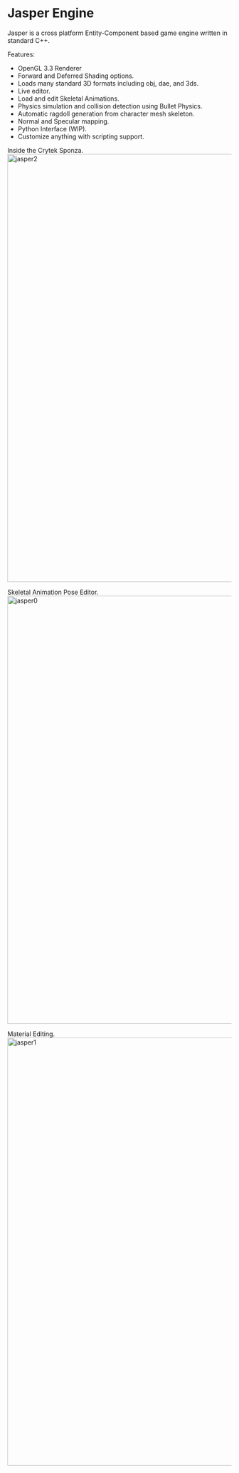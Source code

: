 # Jasper Engine

Jasper is a cross platform Entity-Component based game engine written in standard C++.

Features:
* OpenGL 3.3 Renderer
* Forward and Deferred Shading options.
* Loads many standard 3D formats including obj, dae, and 3ds.
* Live editor.
* Load and edit Skeletal Animations.
* Physics simulation and collision detection using Bullet Physics.
* Automatic ragdoll generation from character mesh skeleton.
* Normal and Specular mapping.
* Python Interface (WIP).
* Customize anything with scripting support.

Inside the Crytek Sponza.
<img width="959" alt="jasper2" src="https://cloud.githubusercontent.com/assets/420803/25712876/d98fe22a-30c0-11e7-95da-8beb7072538a.png">

Skeletal Animation Pose Editor.
<img width="959" alt="jasper0" src="https://cloud.githubusercontent.com/assets/420803/25712223/1341922c-30bf-11e7-929d-cb351d158202.png">

Material Editing.
<img width="959" alt="jasper1" src="https://cloud.githubusercontent.com/assets/420803/25712803/99423bf0-30c0-11e7-810a-c7cc35da98e4.png">





